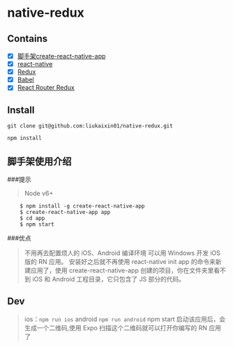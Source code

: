 # native-redux

## Contains

- [x] [脚手架create-react-native-app](https://www.npmjs.com/package/create-react-native-app)
- [x] [react-native](http://reactnative.cn/)
- [x] [Redux](https://github.com/reactjs/redux)
- [x] [Babel](https://babeljs.io/)
- [x] [React Router Redux](https://github.com/reactjs/react-router-redux)

## Install

`git clone git@github.com:liukaixin01/native-redux.git`

`npm install`
## 脚手架使用介绍
###提示
> Node v6+

		$ npm install -g create-react-native-app
		$ create-react-native-app app
		$ cd app
		$ npm start
###优点
> 不用再去配置烦人的 iOS、Android 编译环境
> 可以用 Windows 开发 iOS 版的 RN 应用。
安装好之后就不再使用 react-native init app 的命令来新建应用了，使用 create-react-native-app 创建的项目，你在文件夹里看不到 iOS 和 Android 工程目录，它只包含了 JS 部分的代码。

## Dev

> ios：`npm run ios`
> android `npm run android`
> npm start 启动该应用后，会生成一个二维码,使用 Expo 扫描这个二维码就可以打开你编写的 RN 应用了
